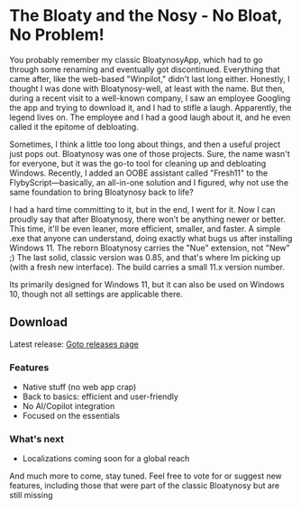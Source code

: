 # The Bloaty and the Nosy - No Bloat, No Problem!

You probably remember my classic BloatynosyApp, which had to go through some renaming and eventually got discontinued. Everything that came after, like the web-based "Winpilot," didn't last long either. Honestly, I thought I was done with Bloatynosy-well, at least with the name. But then, during a recent visit to a well-known company, I saw an employee Googling the app and trying to download it, and I had to stifle a laugh. Apparently, the legend lives on. The employee and I had a good laugh about it, and he even called it the epitome of debloating.

Sometimes, I think a little too long about things, and then a useful project just pops out. Bloatynosy was one of those projects. Sure, the name wasn't for everyone, but it was the go-to tool for cleaning up and debloating Windows. Recently, I added an OOBE assistant called "Fresh11" to the FlybyScript—basically, an all-in-one solution and I figured, why not use the same foundation to bring Bloatynosy back to life?

I had a hard time committing to it, but in the end, I went for it. Now I can proudly say that after Bloatynosy, there won’t be anything newer or better. This time, it'll be even leaner, more efficient, smaller, and faster. A simple .exe that anyone can understand, doing exactly what bugs us after installing Windows 11. The reborn Bloatynosy carries the "Nue" extension, not "New" ;) The last solid, classic version was 0.85, and that's where Im picking up (with a fresh new interface). The build carries a small 11.x version number.

Its primarily designed for Windows 11, but it can also be used on Windows 10, though not all settings are applicable there.

## Download
Latest release: [Goto releases page ](https://github.com/builtbybel/Bloatynosy/releases)

### Features

- Native stuff (no web app crap)
- Back to basics: efficient and user-friendly
- No AI/Copilot integration
- Focused on the essentials

### What's next
- Localizations coming soon for a global reach
  
And much more to come, stay tuned. Feel free to vote for or suggest new features, including those that were part of the classic Bloatynosy but are still missing

